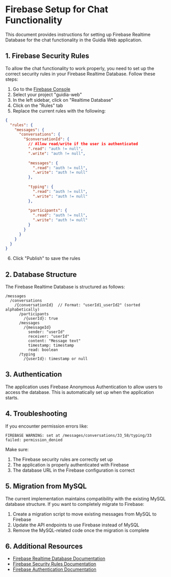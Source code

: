 # Firebase Setup for Chat Functionality

This document provides instructions for setting up Firebase Realtime Database for the chat functionality in the Guidia Web application.

## 1. Firebase Security Rules

To allow the chat functionality to work properly, you need to set up the correct security rules in your Firebase Realtime Database. Follow these steps:

1. Go to the [Firebase Console](https://console.firebase.google.com/)
2. Select your project "guidia-web"
3. In the left sidebar, click on "Realtime Database"
4. Click on the "Rules" tab
5. Replace the current rules with the following:

```json
{
  "rules": {
    "messages": {
      "conversations": {
        "$conversationId": {
          // Allow read/write if the user is authenticated
          ".read": "auth != null",
          ".write": "auth != null",
          
          "messages": {
            ".read": "auth != null",
            ".write": "auth != null"
          },
          
          "typing": {
            ".read": "auth != null",
            ".write": "auth != null"
          },
          
          "participants": {
            ".read": "auth != null",
            ".write": "auth != null"
          }
        }
      }
    }
  }
}
```

6. Click "Publish" to save the rules

## 2. Database Structure

The Firebase Realtime Database is structured as follows:

```
/messages
  /conversations
    /{conversationId}  // Format: "userId1_userId2" (sorted alphabetically)
      /participants
        /{userId}: true
      /messages
        /{messageId}
          sender: "userId"
          receiver: "userId"
          content: "Message text"
          timestamp: timestamp
          read: boolean
      /typing
        /{userId}: timestamp or null
```

## 3. Authentication

The application uses Firebase Anonymous Authentication to allow users to access the database. This is automatically set up when the application starts.

## 4. Troubleshooting

If you encounter permission errors like:

```
FIREBASE WARNING: set at /messages/conversations/33_58/typing/33 failed: permission_denied
```

Make sure:

1. The Firebase security rules are correctly set up
2. The application is properly authenticated with Firebase
3. The database URL in the Firebase configuration is correct

## 5. Migration from MySQL

The current implementation maintains compatibility with the existing MySQL database structure. If you want to completely migrate to Firebase:

1. Create a migration script to move existing messages from MySQL to Firebase
2. Update the API endpoints to use Firebase instead of MySQL
3. Remove the MySQL-related code once the migration is complete

## 6. Additional Resources

- [Firebase Realtime Database Documentation](https://firebase.google.com/docs/database)
- [Firebase Security Rules Documentation](https://firebase.google.com/docs/database/security)
- [Firebase Authentication Documentation](https://firebase.google.com/docs/auth)
